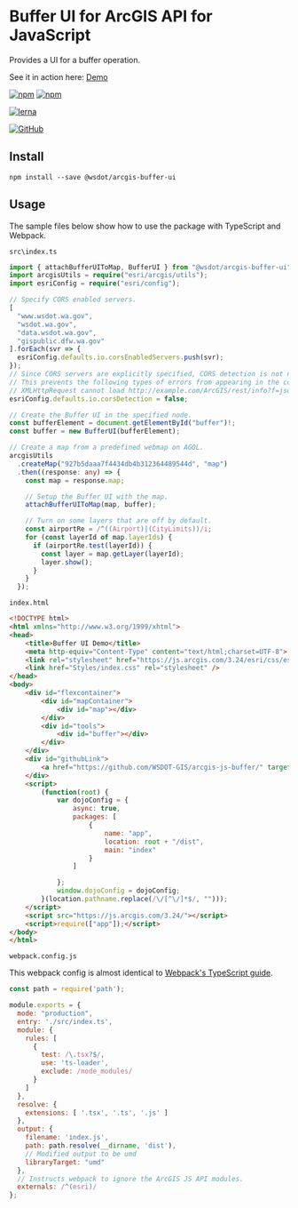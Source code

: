 Buffer UI for ArcGIS API for JavaScript
=======================================

Provides a UI for a buffer operation.

See it in action here: [Demo](http://wsdot-gis.github.io/arcgis-js-buffer/)

[![npm](https://img.shields.io/npm/v/@wsdot/arcgis-buffer-ui.svg?style=flat-square)](https://www.npmjs.org/package/@wsdot/arcgis-buffer-ui)
[![npm](https://img.shields.io/npm/dm/@wsdot/arcgis-buffer-ui.svg?style=flat-square)](https://www.npmjs.org/package/@wsdot/arcgis-buffer-ui)

[![lerna](https://img.shields.io/badge/maintained%20with-lerna-cc00ff.svg)](https://lernajs.io/)

[![GitHub](https://img.shields.io/github/issues/WSDOT-GIS/arcgis-js-buffer.svg?style=flat-square)](https://github.com/WSDOT-GIS/arcgis-js-buffer/issues)

Install
-------

```console
npm install --save @wsdot/arcgis-buffer-ui
```

Usage
-----

The sample files below show how to use the package with TypeScript and Webpack.

`src\index.ts`

```TypeScript
import { attachBufferUIToMap, BufferUI } from "@wsdot/arcgis-buffer-ui";
import arcgisUtils = require("esri/arcgis/utils");
import esriConfig = require("esri/config");

// Specify CORS enabled servers.
[
  "www.wsdot.wa.gov",
  "wsdot.wa.gov",
  "data.wsdot.wa.gov",
  "gispublic.dfw.wa.gov"
].forEach(svr => {
  esriConfig.defaults.io.corsEnabledServers.push(svr);
});
// Since CORS servers are explicitly specified, CORS detection is not necessary.
// This prevents the following types of errors from appearing in the console:
// XMLHttpRequest cannot load http://example.com/ArcGIS/rest/info?f=json. No 'Access-Control-Allow-Origin' header is present on the requested resource. Origin 'http://example.com' is therefore not allowed access.
esriConfig.defaults.io.corsDetection = false;

// Create the Buffer UI in the specified node.
const bufferElement = document.getElementById("buffer")!;
const buffer = new BufferUI(bufferElement);

// Create a map from a predefined webmap on AGOL.
arcgisUtils
  .createMap("927b5daaa7f4434db4b312364489544d", "map")
  .then((response: any) => {
    const map = response.map;

    // Setup the Buffer UI with the map.
    attachBufferUIToMap(map, buffer);

    // Turn on some layers that are off by default.
    const airportRe = /^((Airport)|(CityLimits))/i;
    for (const layerId of map.layerIds) {
      if (airportRe.test(layerId)) {
        const layer = map.getLayer(layerId);
        layer.show();
      }
    }
  });
```

`index.html`
```html
<!DOCTYPE html>
<html xmlns="http://www.w3.org/1999/xhtml">
<head>
    <title>Buffer UI Demo</title>
    <meta http-equiv="Content-Type" content="text/html;charset=UTF-8">
    <link rel="stylesheet" href="https://js.arcgis.com/3.24/esri/css/esri.css" />
    <link href="Styles/index.css" rel="stylesheet" />
</head>
<body>
    <div id="flexcontainer">
        <div id="mapContainer">
            <div id="map"></div>
        </div>
        <div id="tools">
            <div id="buffer"></div>
        </div>
    </div>
    <div id="githubLink">
        <a href="https://github.com/WSDOT-GIS/arcgis-js-buffer/" target="_blank">Source on GitHub</a>
    </div>
    <script>
        (function(root) {
            var dojoConfig = {
                async: true,
                packages: [
                    {
                        name: "app",
                        location: root + "/dist",
                        main: "index"
                    }
                ]

            };
            window.dojoConfig = dojoConfig;
        }(location.pathname.replace(/\/[^\/]*$/, "")));
    </script>
    <script src="https://js.arcgis.com/3.24/"></script>
    <script>require(["app"]);</script>
</body>
</html>

```

`webpack.config.js`

This webpack config is almost identical to [Webpack's TypeScript guide](https://webpack.js.org/guides/typescript/).

```JavaScript
const path = require('path');

module.exports = {
  mode: "production",
  entry: './src/index.ts',
  module: {
    rules: [
      {
        test: /\.tsx?$/,
        use: 'ts-loader',
        exclude: /node_modules/
      }
    ]
  },
  resolve: {
    extensions: [ '.tsx', '.ts', '.js' ]
  },
  output: {
    filename: 'index.js',
    path: path.resolve(__dirname, 'dist'),
    // Modified output to be umd
    libraryTarget: "umd"
  },
  // Instructs webpack to ignore the ArcGIS JS API modules.
  externals: /^(esri)/
};
```